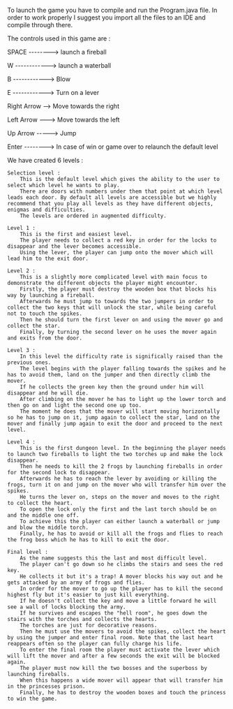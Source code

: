 To launch the game you have to compile and run the Program.java file. In order to work properly I suggest you import all the files to an IDE and compile through there.

The controls used in this game are :

SPACE --------> launch a fireball

W ------------> launch a waterball

B ------------> Blow

E ------------> Turn on a lever

Right Arrow --> Move towards the right

Left Arrow ---> Move towards the left

Up Arrow -----> Jump

Enter --------> In case of win or game over to relaunch the 
default level

We have created 6 levels : 

	Selection level :
		This is the default level which gives the ability to the user to select which level he wants to play. 
		There are doors with numbers under them that point at which level leads each door. By default all levels are accessible but we highly recommend that you play all levels as they have different objects, enigmas and difficulties. 
		The levels are ordered in augmented difficulty.
	
	Level 1 :
		This is the first and easiest level. 
		The player needs to collect a red key in order for the locks to disappear and the lever becomes accessible. 
		Using the lever, the player can jump onto the mover which will lead him to the exit door.
	
	Level 2 :
		This is a slightly more complicated level with main focus to demonstrate the different objects the player might encounter. 
		Firstly, the player must destroy the wooden box that blocks his way by launching a fireball. 
		Afterwards he must jump to towards the two jumpers in order to collect the two keys that will unlock the star, while being careful not to touch the spikes. 
		Then he should turn the first lever on and using the mover go and collect the star. 
		Finally, by turning the second lever on he uses the mover again and exits from the door.

	Level 3 :
		In this level the difficulty rate is significally raised than the previous ones. 
		The level begins with the player falling towards the spikes and he has to avoid them, land on the jumper and then directly climb the mover. 
		If he collects the green key then the ground under him will disappear and he will die. 
		After climbing on the mover he has to light up the lower torch and then go on and light the second one up too. 
		The moment he does that the mover will start moving horizontally so he has to jump on it, jump again to collect the star, land on the mover and finally jump again to exit the door and proceed to the next level.

	Level 4 :
		This is the first dungeon level. In the beginning the player needs to launch two fireballs to light the two torches up and make the lock disappear. 
		Then he needs to kill the 2 frogs by launching fireballs in order for the second lock to disappear. 
		Afterwards he has to reach the lever by avoiding or killing the frogs, turn it on and jump on the mover who will transfer him over the spikes. 
		He turns the lever on, steps on the mover and moves to the right to collect the heart. 
		To open the lock only the first and the last torch should be on and the middle one off. 
		To achieve this the player can either launch a waterball or jump and blow the middle torch. 
		Finally, he has to avoid or kill all the frogs and flies to reach the frog boss which he has to kill to exit the door.

	Final level :
		As the name suggests this the last and most difficult level. 
		The player can't go down so he climbs the stairs and sees the red key. 
		He collects it but it's a trap! A mover blocks his way out and he gets attacked by an army of frogs and flies. 
		In order for the mover to go up the player has to kill the second highest fly but it's easier to just kill everything. 
		If he doesn't collect the key and move a little forward he will see a wall of locks blocking the army. 
		If he survives and escapes the "hell room", he goes down the stairs with the torches and collects the hearts. 
		The torches are just for decorative reasons. 
		Then he must use the movers to avoid the spikes, collect the heart by using the jumper and enter final room. Note that the last heart reappears often so the player can fully charge his life. 
		To enter the final room the player must activate the lever which will lift the mover and after a few seconds the exit will be blocked again. 
		The player must now kill the two bosses and the superboss by launching fireballs. 
		When this happens a wide mover will appear that will transfer him in the princesses prison. 
		Finally, he has to destroy the wooden boxes and touch the princess to win the game.
